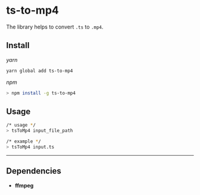 # ts-to-mp4
The library helps to convert `.ts` to `.mp4`.

## Install
_yarn_
``` bash
yarn global add ts-to-mp4
```

_npm_
``` bash
> npm install -g ts-to-mp4
```

## Usage
``` bash
/* usage */
> tsToMp4 input_file_path

/* example */
> tsToMp4 input.ts
```

---

## Dependencies
- __ffmpeg__